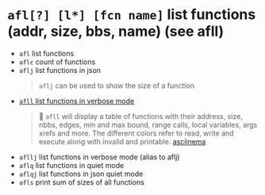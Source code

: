 <!-- TITLE: afl -->

#  `afl[?] [l*] [fcn name]`   list functions (addr, size, bbs, name) (see afll)

- `afl`   list functions
- `aflc`   count of functions
- `aflj`   list functions in json
	> `aflj` can be used to show the size of a function
- [`afll` list functions in verbose mode](/options/a/af/afll)
	> 🚀 `afll` will display a table of functions with their address, size, nbbs, edges, min and max bound, range calls, local variables, args xrefs and more. The different colors refer to read, write and execute along with invalid and printable. [asciinema](https://asciinema.org/a/N2QjD5o8X2d1t024LTr9w4wU7)
- `afllj`  list functions in verbose mode (alias to aflj)
- `aflq`   list functions in quiet mode
- `aflqj`   list functions in json quiet mode
- `afls`   print sum of sizes of all functions

<p hidden>afl aflc aflj afll aflq aflqj afls</p>